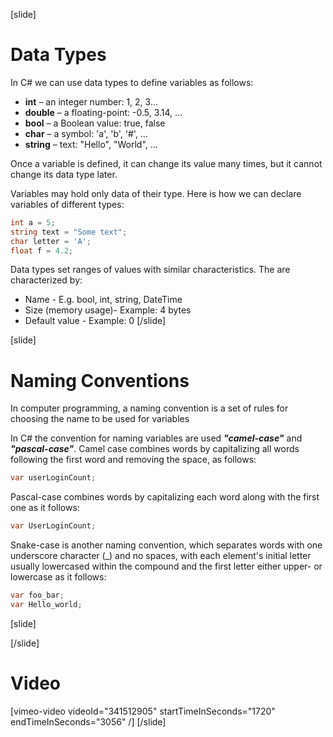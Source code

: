 [slide]
# Data Types
In C# we can use data types to define variables as follows:
  * **int** – an integer number: 1, 2, 3…
  * **double** – a floating-point: -0.5, 3.14, …
  * **bool** – a Boolean value: true, false
  * **char** – a symbol: 'a', 'b', '#', …
  * **string** – text: "Hello", "World", …

Once a variable is defined, it can change its value many times, but 
it cannot change its data type later. 

Variables may hold only data of their type. Here is how we can 
declare variables of different types:
```csharp
int a = 5;
string text = "Some text";
char letter = 'A';
float f = 4.2;
```

Data types set ranges of values with similar characteristics.
The are characterized by:
  * Name - E.g. bool, int, string, DateTime
  * Size (memory usage)- Example: 4 bytes
  * Default value - Example: 0
[/slide]

[slide]

# Naming Conventions
In computer programming, a naming convention is a set of rules for choosing the name to be used for variables

In C# the convention for naming variables are used ***"camel-case"*** and ***"pascal-case"***. 
Camel case combines words by capitalizing all words following the first word and removing the space, as follows:

```csharp
var userLoginCount;
```
Pascal-case combines words by capitalizing each word along with the first one as it follows:

```csharp
var UserLoginCount;
```
Snake-case is another naming convention, which separates words with one underscore
character (_) and no spaces, with each element's initial letter usually lowercased 
within the compound and the first letter either upper- or lowercase as it follows:

```csharp
var foo_bar;
var Hello_world;
```

[slide]

[/slide]
# Video

[vimeo-video videoId="341512905" startTimeInSeconds="1720" endTimeInSeconds="3056" /]
[/slide]